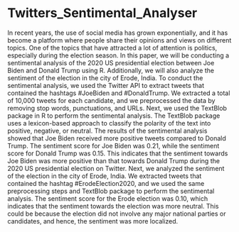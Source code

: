 # Twitters_Sentimental_Analyser

In recent years, the use of social media has grown exponentially, and it has 
become a platform where people share their opinions and views on different 
topics. One of the topics that have attracted a lot of attention is politics, 
especially during the election season. In this paper, we will be conducting a 
sentimental analysis of the 2020 US presidential election between Joe Biden 
and Donald Trump using R. Additionally, we will also analyze the sentiment of 
the election in the city of Erode, India.
To conduct the sentimental analysis, we used the Twitter API to extract tweets 
that contained the hashtags #JoeBiden and #DonaldTrump. We extracted a total 
of 10,000 tweets for each candidate, and we preprocessed the data by removing 
stop words, punctuations, and URLs.
Next, we used the TextBlob package in R to perform the sentimental analysis. 
The TextBlob package uses a lexicon-based approach to classify the polarity of 
the text into positive, negative, or neutral.
The results of the sentimental analysis showed that Joe Biden received more 
positive tweets compared to Donald Trump. The sentiment score for Joe Biden 
was 0.21, while the sentiment score for Donald Trump was 0.15. This indicates 
that the sentiment towards Joe Biden was more positive than that towards 
Donald Trump during the 2020 US presidential election on Twitter.
Next, we analyzed the sentiment of the election in the city of Erode, India. We 
extracted tweets that contained the hashtag #ErodeElection2020, and we used 
the same preprocessing steps and TextBlob package to perform the sentimental 
analysis.
The sentiment score for the Erode election was 0.10, which indicates that the 
sentiment towards the election was more neutral. This could be because the 
election did not involve any major national parties or candidates, and hence, the 
sentiment was more localized.

